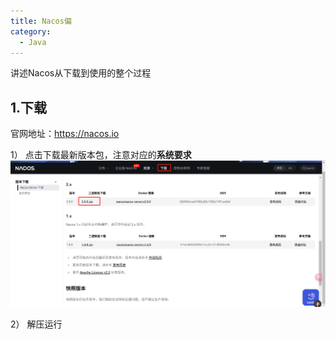 ```yaml
---
title: Nacos偏
category:
  - Java
---
```


讲述Nacos从下载到使用的整个过程
<!-- more -->

## 1.下载
官网地址：https://nacos.io

1） 点击下载最新版本包，注意对应的**系统要求**
![Alt text](image.png)

2） 解压运行
